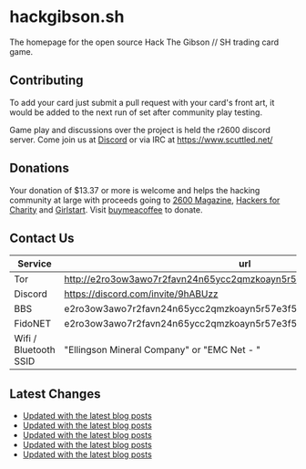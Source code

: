 # hackgibson.sh
The homepage for the open source Hack The Gibson // SH trading card game.


## Contributing

To add your card just submit a pull request with your card's front art, it would be added to the next run of set after community play testing.

Game play and discussions over the project is held the r2600 discord server. Come join us at [Discord](https://discord.com/invite/9hABUzz) or via IRC at https://www.scuttled.net/


## Donations

Your donation of $13.37 or more is welcome and helps the hacking community at large with proceeds going to [2600 Magazine](https://2600.com/), [Hackers for Charity](https://hackersforcharity.org) and [Girlstart](https://girlstart.org).  Visit [buymeacoffee](https://www.buymeacoffee.com/hackgibson.sh) to donate.


## Contact Us

Service | url
-|-
Tor | http://e2ro3ow3awo7r2favn24n65ycc2qmzkoayn5r57e3f56nvjwdcgg32ad.onion
Discord | https://discord.com/invite/9hABUzz
BBS | e2ro3ow3awo7r2favn24n65ycc2qmzkoayn5r57e3f56nvjwdcgg32ad.onion:23
FidoNET | e2ro3ow3awo7r2favn24n65ycc2qmzkoayn5r57e3f56nvjwdcgg32ad.onion:24554
Wifi / Bluetooth SSID | "Ellingson Mineral Company" or "EMC Net - <fidonet address>"

## Latest Changes
<!-- BLOG-POST-LIST:START -->
- [Updated with the latest blog posts](https://github.com/DFW2600/hackgibson.sh/commit/705ee3f012a1182539c77d0f99ac0520ac916ec1)
- [Updated with the latest blog posts](https://github.com/DFW2600/hackgibson.sh/commit/34ab6fe0a49e8b61cad4a70f2593afb23776fe93)
- [Updated with the latest blog posts](https://github.com/DFW2600/hackgibson.sh/commit/b009840fa1cbe84390a69f90cbd5ec6f1317e1dc)
- [Updated with the latest blog posts](https://github.com/DFW2600/hackgibson.sh/commit/fb4157f3f97009df6a85380cfe1d3fd5b9e6f4bd)
- [Updated with the latest blog posts](https://github.com/DFW2600/hackgibson.sh/commit/65962ef0211ac8b45d105791e4835e00bc801d9f)
<!-- BLOG-POST-LIST:END -->
